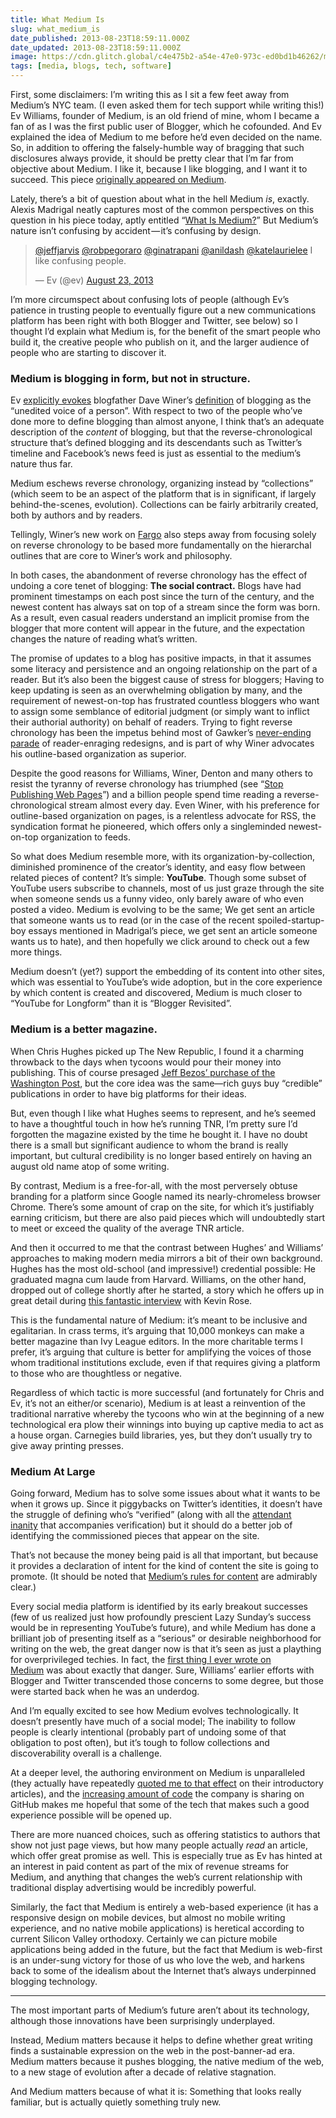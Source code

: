```yaml
---
title: What Medium Is
slug: what_medium_is
date_published: 2013-08-23T18:59:11.000Z
date_updated: 2013-08-23T18:59:11.000Z
image: https://cdn.glitch.global/c4e475b2-a54e-47e0-973c-ed0bd1b46262/medium-logos.webp?v=1670307728772
tags: [media, blogs, tech, software]
---
```


First, some disclaimers: I’m writing this as I sit a few feet away from Medium’s NYC team. (I even asked them for tech support while writing this!) Ev Williams, founder of Medium, is an old friend of mine, whom I became a fan of as I was the first public user of Blogger, which he cofounded. And Ev explained the idea of Medium to me before he’d even decided on the name. So, in addition to offering the falsely-humble way of bragging that such disclosures always provide, it should be pretty clear that I’m far from objective about Medium. I like it, because I like blogging, and I want it to succeed. This piece [originally appeared on Medium](https://medium.com/the-web-we-make/b7a98098b342).

Lately, there’s a bit of question about what in the hell Medium *is*, exactly. Alexis Madrigal neatly captures most of the common perspectives on this question in his piece today, aptly entitled “[What Is Medium?](http://www.theatlantic.com/technology/archive/2013/08/what-is-medium/278965/)” But Medium’s nature isn’t confusing by accident — it’s confusing by design.

<blockquote class="twitter-tweet" data-dnt="true" data-theme="dark"><p lang="en" dir="ltr"><a href="https://twitter.com/jeffjarvis?ref_src=twsrc%5Etfw">@jeffjarvis</a> <a href="https://twitter.com/robpegoraro?ref_src=twsrc%5Etfw">@robpegoraro</a> <a href="https://twitter.com/ginatrapani?ref_src=twsrc%5Etfw">@ginatrapani</a> <a href="https://twitter.com/anildash?ref_src=twsrc%5Etfw">@anildash</a> <a href="https://twitter.com/katelaurielee?ref_src=twsrc%5Etfw">@katelaurielee</a> I like confusing people.</p>&mdash; Ev (@ev) <a href="https://twitter.com/ev/status/370737291381059584?ref_src=twsrc%5Etfw">August 23, 2013</a></blockquote> <script async src="https://platform.twitter.com/widgets.js" charset="utf-8"></script>

I’m more circumspect about confusing lots of people (although Ev’s patience in trusting people to eventually figure out a new communications platform has been right with both Blogger and Twitter, see below) so I thought I’d explain what Medium is, for the benefit of the smart people who build it, the creative people who publish on it, and the larger audience of people who are starting to discover it.

### Medium is blogging in form, but not in structure.

Ev [explicitly evokes](https://twitter.com/ev/status/370740368582529024) blogfather Dave Winer’s [definition](http://scripting.com/2007/01/01.html#theUneditedVoiceOfAPerson) of blogging as the “unedited voice of a person”. With respect to two of the people who’ve done more to define blogging than almost anyone, I think that’s an adequate description of the *content* of blogging, but that the reverse-chronological structure that’s defined blogging and its descendants such as Twitter’s timeline and Facebook’s news feed is just as essential to the medium’s nature thus far.

Medium eschews reverse chronology, organizing instead by “collections” (which seem to be an aspect of the platform that is in significant, if largely behind-the-scenes, evolution). Collections can be fairly arbitrarily created, both by authors and by readers.

Tellingly, Winer’s new work on [Fargo](http://fargo.io/) also steps away from focusing solely on reverse chronology to be based more fundamentally on the hierarchal outlines that are core to Winer’s work and philosophy.

In both cases, the abandonment of reverse chronology has the effect of undoing a core tenet of blogging: **The social contract.** Blogs have had prominent timestamps on each post since the turn of the century, and the newest content has always sat on top of a stream since the form was born. As a result, even casual readers understand an implicit promise from the blogger that more content will appear in the future, and the expectation changes the nature of reading what’s written.

The promise of updates to a blog has positive impacts, in that it assumes some literacy and persistence and an ongoing relationship on the part of a reader. But it’s also been the biggest cause of stress for bloggers; Having to keep updating is seen as an overwhelming obligation by many, and the requirement of newest-on-top has frustrated countless bloggers who want to assign some semblance of editorial judgment (or simply want to inflict their authorial authority) on behalf of readers. Trying to fight reverse chronology has been the impetus behind most of Gawker’s [never-ending parade](http://gawker.com/yes-this-is-another-gawker-redesign-1148688885) of reader-enraging redesigns, and is part of why Winer advocates his outline-based organization as superior.

Despite the good reasons for Williams, Winer, Denton and many others to resist the tyranny of reverse chronology has triumphed (see “[Stop Publishing Web Pages](/08/stop-publishing-web-pages/)”) and a billion people spend time reading a reverse-chronological stream almost every day. Even Winer, with his preference for outline-based organization on pages, is a relentless advocate for RSS, the syndication format he pioneered, which offers only a singleminded newest-on-top organization to feeds.

So what does Medium resemble more, with its organization-by-collection, diminished prominence of the creator’s identity, and easy flow between related pieces of content? It’s simple: **YouTube**. Though some subset of YouTube users subscribe to channels, most of us just graze through the site when someone sends us a funny video, only barely aware of who even posted a video. Medium is evolving to be the same; We get sent an article that someone wants us to read (or in the case of the recent spoiled-startup-boy essays mentioned in Madrigal’s piece, we get sent an article someone wants us to hate), and then hopefully we click around to check out a few more things.

Medium doesn’t (yet?) support the embedding of its content into other sites, which was essential to YouTube’s wide adoption, but in the core experience by which content is created and discovered, Medium is much closer to “YouTube for Longform” than it is “Blogger Revisited”.

### Medium is a better magazine.

When Chris Hughes picked up The New Republic, I found it a charming throwback to the days when tycoons would pour their money into publishing. This of course presaged [Jeff Bezos’ purchase of the Washington Post](https://medium.com/fords-sensorium/6e9e1a7578d1), but the core idea was the same—rich guys buy “credible” publications in order to have big platforms for their ideas.

But, even though I like what Hughes seems to represent, and he’s seemed to have a thoughtful touch in how he’s running TNR, I’m pretty sure I’d forgotten the magazine existed by the time he bought it. I have no doubt there is a small but significant audience to whom the brand is really important, but cultural credibility is no longer based entirely on having an august old name atop of some writing.

By contrast, Medium is a free-for-all, with the most perversely obtuse branding for a platform since Google named its nearly-chromeless browser Chrome. There’s some amount of crap on the site, for which it’s justifiably earning criticism, but there are also paid pieces which will undoubtedly start to meet or exceed the quality of the average TNR article.

And then it occurred to me that the contrast between Hughes’ and Williams’ approaches to making modern media mirrors a bit of their own background. Hughes has the most old-school (and impressive!) credential possible: He graduated magna cum laude from Harvard. Williams, on the other hand, dropped out of college shortly after he started, a story which he offers up in great detail during [this fantastic interview](http://www.youtube.com/watch?v=-q-P5_lMPEk) with Kevin Rose.

This is the fundamental nature of Medium: it’s meant to be inclusive and egalitarian. In crass terms, it’s arguing that 10,000 monkeys can make a better magazine than Ivy League editors. In the more charitable terms I prefer, it’s arguing that culture is better for amplifying the voices of those whom traditional institutions exclude, even if that requires giving a platform to those who are thoughtless or negative.

Regardless of which tactic is more successful (and fortunately for Chris and Ev, it’s not an either/or scenario), Medium is at least a reinvention of the traditional narrative whereby the tycoons who win at the beginning of a new technological era plow their winnings into buying up captive media to act as a house organ. Carnegies build libraries, yes, but they don’t usually try to give away printing presses.

### Medium At Large

Going forward, Medium has to solve some issues about what it wants to be when it grows up. Since it piggybacks on Twitter’s identities, it doesn’t have the struggle of defining who’s “verified” (along with all the [attendant inanity](/2013/03/what-its-like-being-verified-on-twitter/) that accompanies verification) but it should do a better job of identifying the commissioned pieces that appear on the site.

That’s not because the money being paid is all that important, but because it provides a declaration of intent for the kind of content the site is going to promote. (It should be noted that [Medium’s rules for content](https://medium.com/medium-the-missing-user-guide/30e5502c4eb4) are admirably clear.)

Every social media platform is identified by its early breakout successes (few of us realized just how profoundly prescient Lazy Sunday’s success would be in representing YouTube’s future), and while Medium has done a brilliant job of presenting itself as a “serious” or desirable neighborhood for writing on the web, the great danger now is that it’s seen as just a plaything for overprivileged techies. In fact, the [first thing I ever wrote on Medium](https://medium.com/i-m-h-o/65fb61abc815) was about exactly that danger. Sure, Williams’ earlier efforts with Blogger and Twitter transcended those concerns to some degree, but those were started back when he was an underdog.

And I’m equally excited to see how Medium evolves technologically. It doesn’t presently have much of a social model; The inability to follow people is clearly intentional (probably part of undoing some of that obligation to post often), but it’s tough to follow collections and discoverability overall is a challenge.

At a deeper level, the authoring environment on Medium is unparalleled (they actually have repeatedly [quoted me to that effect](https://medium.com/about/9e53ca408c48) on their introductory articles), and the [increasing amount of code](https://github.com/Obvious) the company is sharing on GitHub makes me hopeful that some of the tech that makes such a good experience possible will be opened up.

There are more nuanced choices, such as offering statistics to authors that show not just page views, but how many people actually *read* an article, which offer great promise as well. This is especially true as Ev has hinted at an interest in paid content as part of the mix of revenue streams for Medium, and anything that changes the web’s current relationship with traditional display advertising would be incredibly powerful.

Similarly, the fact that Medium is entirely a web-based experience (it has a responsive design on mobile devices, but almost no mobile writing experience, and no native mobile applications) is heretical according to current Silicon Valley orthodoxy. Certainly we can picture mobile applications being added in the future, but the fact that Medium is web-first is an under-sung victory for those of us who love the web, and harkens back to some of the idealism about the Internet that’s always underpinned blogging technology.

---

The most important parts of Medium’s future aren’t about its technology, although those innovations have been surprisingly underplayed.

Instead, Medium matters because it helps to define whether great writing finds a sustainable expression on the web in the post-banner-ad era. Medium matters because it pushes blogging, the native medium of the web, to a new stage of evolution after a decade of relative stagnation.

And Medium matters because of what it is: Something that looks really familiar, but is actually quietly something truly new.
